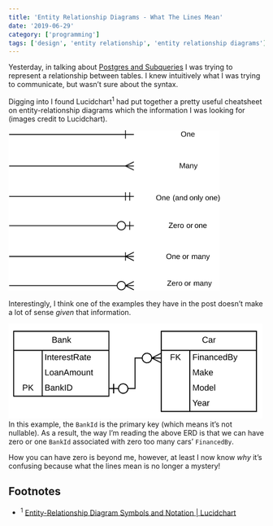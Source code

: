 ```yaml
---
title: 'Entity Relationship Diagrams - What The Lines Mean'
date: '2019-06-29'
category: ['programming']
tags: ['design', 'entity relationship', 'entity relationship diagrams']
---
```


Yesterday, in talking about [Postgres and Subqueries](../../2019-06-28/postgres-subquery-basics) I was trying to represent a relationship between tables. I knew intuitively what I was trying to communicate, but wasn’t sure about the syntax.

Digging into I found Lucidchart<sup>1</sup> had put together a pretty useful cheatsheet on entity-relationship diagrams which the information I was looking for (images credit to Lucidchart).

![](./erd-line-def.png)

Interestingly, I think one of the examples they have in the post doesn’t make a lot of sense _given_ that information.

![](./erd-sample-relationship.png)
In this example, the `BankId` is the primary key (which means it’s not nullable). As a result, the way I’m reading the above ERD is that we can have zero or one `BankId` associated with zero too many cars’ `FinancedBy`.

How you can have zero is beyond me, however, at least I now know _why_ it’s confusing because what the lines mean is no longer a mystery!

## Footnotes

- <sup>1</sup> [Entity-Relationship Diagram Symbols and Notation | Lucidchart](https://www.lucidchart.com/pages/ER-diagram-symbols-and-meaning)
